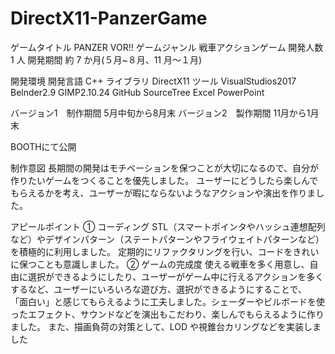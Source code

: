 # DirectX11-PanzerGame

ゲームタイトル   PANZER VOR!! 
ゲームジャンル   戦車アクションゲーム
開発人数         1 人
開発期間        約 7 か月(５月~８月、11 月～１月)

開発環境
開発言語    C++ 
ライブラリ  DirectX11 
ツール      VisualStudios2017
           Belnder2.9
           GIMP2.10.24 
           GitHub
           SourceTree
           Excel
           PowerPoint

バージョン1　制作期間 5月中旬から8月末
バージョン2　製作期間 11月から1月末

BOOTHにて公開

制作意図 
長期間の開発はモチベーションを保つことが大切になるので、自分が作りたいゲームをつくることを優先しました。
ユーザーにどうしたら楽しんでもらえるかを考え、ユーザーが暇にならないようなアクションや演出を作りました。

アピールポイント 
① コーディング
STL（スマートポインタやハッシュ連想配列など）やデザインパターン（ステートパターンやフライウェイトパターンなど）を積極的に利用しました。
定期的にリファクタリングを行い、コードをきれいに保つことも意識しました。
② ゲームの完成度
使える戦車を多く用意し、自由に選択ができるようにしたり、ユーザーがゲーム中に行えるアクションを多くするなど、ユーザーにいろいろな遊び方、選択ができるようにすることで、
「面白い」と感じてもらえるように工夫しました。シェーダーやビルボードを使ったエフェクト、サウンドなどを演出もこだわり、楽しんでもらえるように作りました。
また、描画負荷の対策として、LOD や視錐台カリングなどを実装しました
